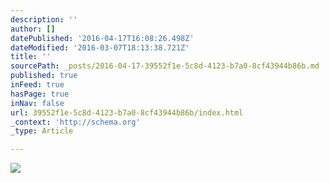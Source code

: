 ```yaml
---
description: ''
author: []
datePublished: '2016-04-17T16:08:26.498Z'
dateModified: '2016-03-07T18:13:38.721Z'
title: ''
sourcePath: _posts/2016-04-17-39552f1e-5c8d-4123-b7a0-8cf43944b86b.md
published: true
inFeed: true
hasPage: true
inNav: false
url: 39552f1e-5c8d-4123-b7a0-8cf43944b86b/index.html
_context: 'http://schema.org'
_type: Article

---
```

![](https://the-grid-user-content.s3-us-west-2.amazonaws.com/b46159c5-c9b7-48a8-b4ca-405e4cf6d440.png)
